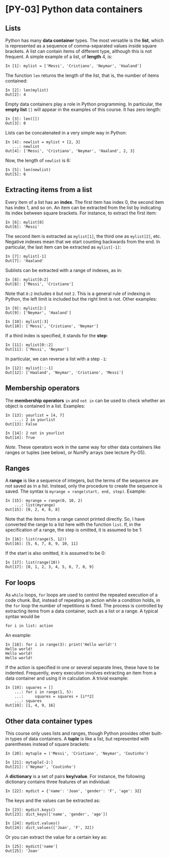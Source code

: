 # [PY-03] Python data containers

## Lists

Python has many **data container** types. The most versatile is the **list**, which is represented as a sequence of comma-separated values inside square brackets. A list can contain items of different type, although this is not frequent. A simple example of a list, of **length** 4, is:

```
In [1]: mylist = ['Messi', 'Cristiano', 'Neymar', 'Haaland']
```

The function `len` returns the length of the list, that is, the number of items contained:

```
In [2]: len(mylist)
Out[2]: 4
```

Empty data containers play a role in Python programming. In particular, the **empty list** `[]`  will appear in the examples of this course. It has zero length:

```
In [3]: len([])
Out[3]: 0
```

Lists can be concatenated in a very simple way in Python:

```
In [4]: newlist = mylist + [2, 3]
   ...: newlist
Out[4]: ['Messi', 'Cristiano', 'Neymar', 'Haaland', 2, 3]
```

Now, the length of `newlist` is 6:

```
In [5]: len(newlist)
Out[5]: 6
```

## Extracting items from a list

Every item of a list has an **index**. The first item has index 0, the second item has index 1, and so on. An item can be extracted from the list by indicating its index between square brackets. For instance, to extract the first item:

```
In [6]: mylist[0]
Out[6]: 'Messi'
```

The second item is extracted as `mylist[1]`, the third one as `mylist[2]`, etc. Negative indexes mean that we start counting backwards from the end. In particular, the last item can be extracted as `mylist[-1]`:

```
In [7]: mylist[-1]
Out[7]: 'Haaland'
```

Sublists can be extracted with a range of indexes, as in:

```
In [8]: mylist[0:2]
Out[8]: ['Messi', 'Cristiano']
```

Note that `0:2` includes `0` but not `2`. This is a general rule of indexing in Python, the left limit is included but the right limit is not. Other examples:

```
In [9]: mylist[2:]
Out[9]: ['Neymar', 'Haaland']
```

```
In [10]: mylist[:3]
Out[10]: ['Messi', 'Cristiano', 'Neymar']
```

If a third index is specified, it stands for the **step**:

```
In [11]: mylist[0::2]
Out[11]: ['Messi', 'Neymar']
```

In particular, we can reverse a list with a step `-1`:

```
In [12]: mylist[::-1]
Out[12]: ['Haaland', 'Neymar', 'Cristiano', 'Messi']
```

## Membership operators

The **membership operators** `in` and `not in` can be used to check whether an object is contained in a list. Examples:

```
In [13]: yourlist = [4, 7]
    ...: 2 in yourlist
Out[13]: False
```

```
In [14]: 2 not in yourlist
Out[14]: True
```

*Note*. These operators work in the same way for other data containers like ranges or tuples (see below), or NumPy arrays (see lecture Py-05).

## Ranges

A **range** is like a sequence of integers, but the terms of the sequence are not saved as in a list. Instead, only the procedure to create the sequence is saved. The syntax is `myrange = range(start, end, step)`. Example:

```
In [15]: myrange = range(0, 10, 2)
    ...: list(myrange)
Out[15]: [0, 2, 4, 6, 8]
```

Note that the items from a range cannot printed directly. So, I have converted the range to a list here with the function `list`. If, in the specification of a range, the step is omitted, it is assumed to be 1:

```
In [16]: list(range(5, 12))
Out[16]: [5, 6, 7, 8, 9, 10, 11]
```

If the start is also omitted, it is assumed to be 0:

```
In [17]: list(range(10))
Out[17]: [0, 1, 2, 3, 4, 5, 6, 7, 8, 9]
```

## For loops

As `while` loops, `for` loops are used to control the repeated execution of a code chunk. But, instead of repeating an action while a condition holds, in the `for` loop the number of repetitions is fixed. The process is controlled by extracting items from a data container, such as a list or a range. A typical syntax would be 

```
for i in list: action
```

An example:

```
In [18]: for i in range(3): print('Hello world!')
Hello world!
Hello world!
Hello world!
```

If the action is specified in one or several separate lines, these have to be indented. Frequently, every execution involves extracting an item from a data container and using it in calculation. A trivial example:

```
In [19]: squares = []
    ...: for i in range(1, 5):
    ...:     squares = squares + [i**2]
    ...: squares
Out[19]: [1, 4, 9, 16]
```

## Other data container types

This course only uses lists and ranges, though Python provides other built-in types of data containers. A **tuple** is like a list, but represented with parentheses instead of square brackets:

```
In [20]: mytuple = ('Messi', 'Cristiano', 'Neymar', 'Coutinho')
```

```
In [21]: mytuple[-2:]
Out[21]: ('Neymar', 'Coutinho')
```

A **dictionary** is a set of pairs **key/value**. For instance, the following dictionary contains three features of an individual:

```
In [22]: mydict = {'name': 'Joan', 'gender': 'F', 'age': 32}
```

The keys and the values can be extracted as:

```
In [23]: mydict.keys()
Out[23]: dict_keys(['name', 'gender', 'age'])
```
```
In [24]: mydict.values()
Out[24]: dict_values(['Joan', 'F', 32])
```

Or you can extract the value for a certain key as:

```
In [25]: mydict['name']
Out[25]: 'Joan'
```
